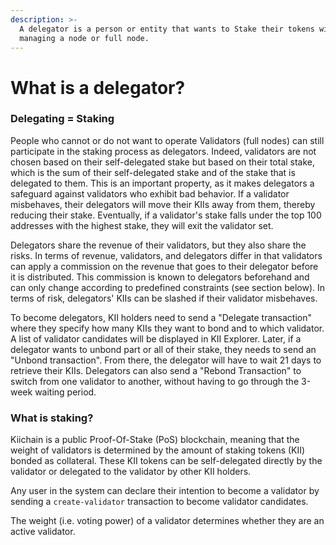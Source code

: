 ```yaml
---
description: >-
  A delegator is a person or entity that wants to Stake their tokens without
  managing a node or full node.
---
```


# What is a delegator?

### Delegating = Staking

People who cannot or do not want to operate Validators (full nodes) can still participate in the staking process as delegators. Indeed, validators are not chosen based on their self-delegated stake but based on their total stake, which is the sum of their self-delegated stake and of the stake that is delegated to them. This is an important property, as it makes delegators a safeguard against validators who exhibit bad behavior. If a validator misbehaves, their delegators will move their KIIs away from them, thereby reducing their stake. Eventually, if a validator's stake falls under the top 100 addresses with the highest stake, they will exit the validator set.

Delegators share the revenue of their validators, but they also share the risks. In terms of revenue, validators, and delegators differ in that validators can apply a commission on the revenue that goes to their delegator before it is distributed. This commission is known to delegators beforehand and can only change according to predefined constraints (see section below). In terms of risk, delegators' KIIs can be slashed if their validator misbehaves.&#x20;

To become delegators, KII holders need to send a "Delegate transaction" where they specify how many KIIs they want to bond and to which validator. A list of validator candidates will be displayed in KII Explorer. Later, if a delegator wants to unbond part or all of their stake, they needs to send an "Unbond transaction". From there, the delegator will have to wait 21 days to retrieve their KIIs. Delegators can also send a "Rebond Transaction" to switch from one validator to another, without having to go through the 3-week waiting period.

### What is staking? <a href="#what-is-staking" id="what-is-staking"></a>

Kiichain is a public Proof-Of-Stake (PoS) blockchain, meaning that the weight of validators is determined by the amount of staking tokens (KII) bonded as collateral. These KII tokens can be self-delegated directly by the validator or delegated to the validator by other KII holders.

Any user in the system can declare their intention to become a validator by sending a `create-validator` transaction to become validator candidates.

The weight (i.e. voting power) of a validator determines whether they are an active validator.&#x20;
